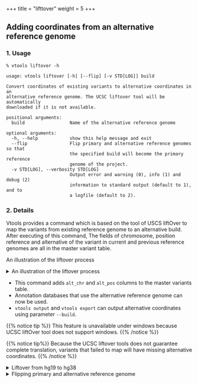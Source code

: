 
+++
title = "lifttover"
weight = 5
+++




## Adding coordinates from an alternative reference genome 

### 1. Usage

    % vtools liftover -h
    
    usage: vtools liftover [-h] [--flip] [-v STD[LOG]] build
    
    Convert coordinates of existing variants to alternative coordinates in an
    alternative reference genome. The UCSC liftover tool will be automatically
    downloaded if it is not available.
    
    positional arguments:
      build                 Name of the alternative reference genome
    
    optional arguments:
      -h, --help            show this help message and exit
      --flip                Flip primary and alternative reference genomes so that
                            the specified build will become the primary reference
                            genome of the project.
      -v STD[LOG], --verbosity STD[LOG]
                            Output error and warning (0), info (1) and debug (2)
                            information to standard output (default to 1), and to
                            a logfile (default to 2).
    



### 2. Details

Vtools provides a command which is based on the tool of USCS liftOver to map the variants from existing reference genome to an alternative build. After executing of this command, The fields of chromosome, position reference and alternative of the variant in current and previous reference genomes are all in the master variant table. 



An illustration of the liftover process 

<details><summary> An illustration of the liftover process </summary>
![](/images/liftover.png)
</details>


*   This command adds `alt_chr` and `alt_pos` columns to the master variants table. 
*   Annotation databases that use the alternative reference genome can now be used. 
*   `vtools output` and `vtools export` can output alternative coordinates using parameter `--build`. 

{{% notice tip %}}
This feature is unavailable under windows because UCSC liftOver tool does not support windows. 
{{% /notice %}}

{{% notice tip%}}
Because the UCSC liftover tools does not guarantee complete translation, variants that failed to map will have missing alternative coordinates. 
{{% /notice %}}

<details><summary> Liftover from hg19 to hg38</summary> The following example demonstrates how to liftOver a project from hg18 to hg19. Note that the UCSC liftOver tool and needed chain files are automatically downloaded if they are not available. 


    % vtools init -f liftover
    % vtools admin --load_snapshot vt_testData_v3
    % vtools import V1-3_hg19_combine.vcf --build hg19
    % vtools liftover hg38
    
    INFO: Downloading liftOver chain file from UCSC
    INFO: Exporting variants in BED format
    Exporting variants: 100% [===============================] 288 110.5K/s in 00:00:00
    INFO: Running UCSC liftOver tool
    Updating table variant: 100% [============================] 288 780.0/s in 00:00:00

    

After the liftOver operation, three more fields are added to the master variant table (alt\_bin, alt\_chr, alt_pos) 



    % vtools show table variant

    Name:                   variant
    Description:            Master variant table
    Creation date:          May29
    Command:
    Fields:                 variant_id, bin, chr, pos, ref, alt, alt_bin, alt_chr, alt_pos
    Number of variants:     1611


    %  vtools output variant variant_id  bin chr pos ref alt alt_bin alt_chr alt_pos -l 15
    
    variant_id, bin, chr, pos, ref, alt, alt_bin, alt_chr, alt_pos
    1   585 1   14677   G   A   585 1   14677
    2   585 1   15820   G   T   585 1   15820
    ... ...
    52  586 1   230047  A   T   586 1   260296
    53  586 1   230058  T   G   586 1   260307
    54  586 1   231480  G   C   586 1   261729
    55  586 1   231504  G   A   586 1   261753
    56  586 1   231526  C   T   586 1   261775
    57  586 1   232223  C   T   587 1   262472
    58  586 1   234301  T   C   587 1   264550
    59  586 1   234308  A   G   587 1   264557
    ... ...
    

</details>

<details><summary> Flipping primary and alternative reference genome</summary> 



    % vtools show   

    Project name:                test
    Primary reference genome:    hg19
    Secondary reference genome:  hg38
    Storage method:              hdf5
    Variant tables:              variant
    Annotation databases:
    

    % vtools liftover hg38 --flip 

    INFO: Downloading liftOver chain file from UCSC
    INFO: Exporting variants in BED format
    Exporting variants: 100% [===============================] 288 116.2K/s in 00:00:00
    INFO: Running UCSC liftOver tool
    INFO: Flipping primary and alternative reference genome
    Updating table variant: 100% [============================] 288 612.1/s in 00:00:00

    



Interruption of the flipping process will leave the project unusable because of mixed coordinates. 



    % vtools show   

    Project name:                test
    Primary reference genome:    hg38
    Secondary reference genome:  hg19
    Storage method:              hdf5
    Variant tables:              variant
    Annotation databases: 
    

    % vtools output variant variant_id  bin chr pos ref alt alt_bin alt_chr alt_pos -l 15
    
    variant_id, bin, chr, pos, ref, alt, DP, alt_bin, alt_chr, alt_pos
    1   585 1   14677   G   A   585 1   14677
    2   585 1   15820   G   T   585 1   15820
    ... ...
    52  586 1   260296  A   T   586 1   230047
    53  586 1   260307  T   G   586 1   230058
    54  586 1   261729  G   C   586 1   231480
    55  586 1   261753  G   A   586 1   231504
    56  586 1   261775  C   T   586 1   231526
    57  587 1   262472  C   T   586 1   232223
    58  587 1   264550  T   C   586 1   234301
    59  587 1   264557  A   G   586 1   234308
    ... ...
    

</details>